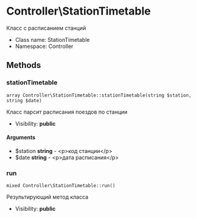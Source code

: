 Controller\StationTimetable
===============

Класс с расписанием станций




* Class name: StationTimetable
* Namespace: Controller







Methods
-------


### stationTimetable

    array Controller\StationTimetable::stationTimetable(string $station, string $date)

Класс парсит расписания поездов по станции



* Visibility: **public**


#### Arguments
* $station **string** - &lt;p&gt;код станции&lt;/p&gt;
* $date **string** - &lt;p&gt;дата расписания&lt;/p&gt;



### run

    mixed Controller\StationTimetable::run()

Результирующий метод класса



* Visibility: **public**



